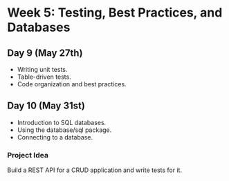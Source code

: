 # Week 5: Testing, Best Practices, and Databases

## Day 9 (May 27th)
- Writing unit tests.
- Table-driven tests.
- Code organization and best practices.

## Day 10 (May 31st)
- Introduction to SQL databases.
- Using the database/sql package.
- Connecting to a database.

### Project Idea
Build a REST API for a CRUD application and write tests for it.
